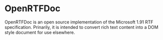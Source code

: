 # OpenRTFDoc
OpenRTFDoc is an open source implementation of the Microsoft 1.91 RTF specification.
Prinarily, it is intended to convert rich text content into a DOM style document for use elsewhere.
